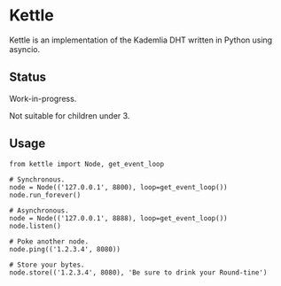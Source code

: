 Kettle
======

Kettle is an implementation of the Kademlia DHT written in Python using asyncio.


## Status

Work-in-progress.

Not suitable for children under 3.


## Usage

    from kettle import Node, get_event_loop

    # Synchronous.
    node = Node(('127.0.0.1', 8800), loop=get_event_loop())
    node.run_forever()

    # Asynchronous.
    node = Node(('127.0.0.1', 8888), loop=get_event_loop())
    node.listen()

    # Poke another node.
    node.ping(('1.2.3.4', 8080))

    # Store your bytes.
    node.store(('1.2.3.4', 8080), 'Be sure to drink your Round-tine')

